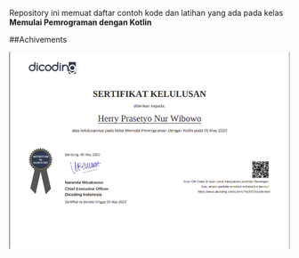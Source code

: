 Repository ini memuat daftar contoh kode dan latihan yang ada pada kelas **Memulai Pemrograman dengan Kotlin**

##Achivements

![Achive](https://github.com/herry88/MemulaiPemrogramanKotlinDicoding/blob/master/achive.png)
